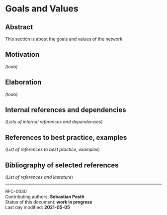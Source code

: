 # Goals and Values

## Abstract

This section is about the goals and values of the network.

## Motivation
*(todo)*
    
## Elaboration
*(todo)*
    
## Internal references and dependencies

(*Lists of internal references and dependencies*)  
    
## References to best practice, examples  

(*List of references to best practice, examples*)  
	
## Bibliography of selected references

(*List of references and literature*)   

________

RFC-0030    
Contributing authors: **Sebastian Posth**   
Status of this document: **work in progress**    
Last day modified: **2021-05-05**

 
